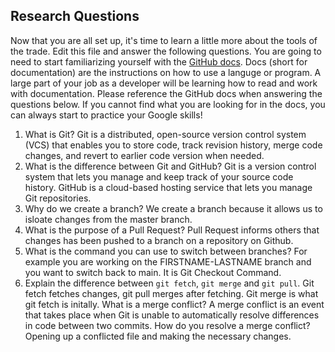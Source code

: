 ## Research Questions 

Now that you are all set up, it's time to learn a little more about the tools of the trade. Edit this file and answer the following questions. You are going to need to start familiarizing yourself with the [GitHub docs](https://docs.github.com/en). Docs (short for documentation) are the instructions on how to use a languge or program. A large part of your job as a developer will be learning how to read and work with documentation. Please reference the GitHub docs when answering the questions below. If you cannot find what you are looking for in the docs, you can always start to practice your Google skills!

1. What is Git? Git is a distributed, open-source version control system (VCS) that enables you to store code, track revision history, merge code changes, and revert to earlier code version when needed.
2. What is the difference between Git and GitHub? Git is a version control system that lets you manage and keep track of your source code history. GitHub is a cloud-based hosting service that lets you manage Git repositories.
3. Why do we create a branch? We create a branch because it allows us to isloate changes from the master branch.
4. What is the purpose of a Pull Request? Pull Request informs others that changes has been pushed to a branch on a repository on Github.
5. What is the command you can use to switch between branches? For example you are working on the FIRSTNAME-LASTNAME branch and you want to switch back to main. It is Git Checkout Command.
6. Explain the difference between `git fetch`, `git merge` and `git pull`. Git fetch fetches changes, git pull merges after fetching. Git merge is what git fetch is initally. 
 What is a merge conflict? A merge conflict is an event that takes place when Git is unable to automatically resolve differences in code between two commits.
 How do you resolve a merge conflict? Opening up a conflicted file and making the necessary changes.